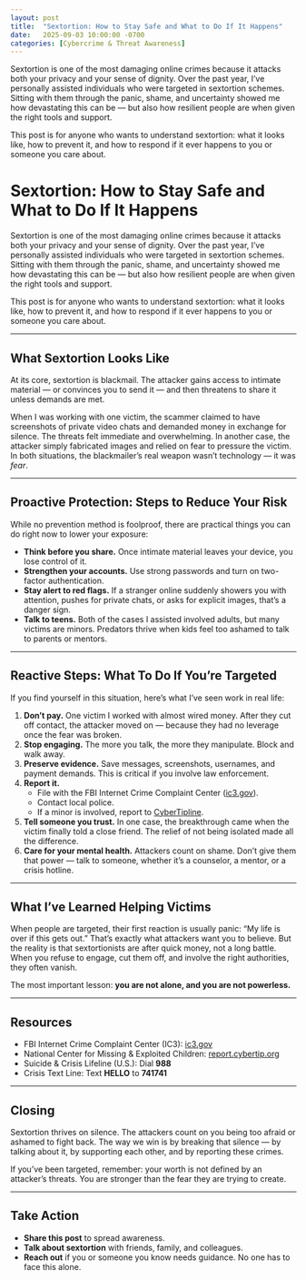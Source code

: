 ```yaml
---
layout: post
title:  "Sextortion: How to Stay Safe and What to Do If It Happens"
date:   2025-09-03 10:00:00 -0700
categories: [Cybercrime & Threat Awareness]
---
```

Sextortion is one of the most damaging online crimes because it attacks both your privacy and your sense of dignity. Over the past year, I’ve personally assisted individuals who were targeted in sextortion schemes. Sitting with them through the panic, shame, and uncertainty showed me how devastating this can be — but also how resilient people are when given the right tools and support.  

This post is for anyone who wants to understand sextortion: what it looks like, how to prevent it, and how to respond if it ever happens to you or someone you care about. 
# Sextortion: How to Stay Safe and What to Do If It Happens  

Sextortion is one of the most damaging online crimes because it attacks both your privacy and your sense of dignity. Over the past year, I’ve personally assisted individuals who were targeted in sextortion schemes. Sitting with them through the panic, shame, and uncertainty showed me how devastating this can be — but also how resilient people are when given the right tools and support.  

This post is for anyone who wants to understand sextortion: what it looks like, how to prevent it, and how to respond if it ever happens to you or someone you care about.  

---

## What Sextortion Looks Like  

At its core, sextortion is blackmail. The attacker gains access to intimate material — or convinces you to send it — and then threatens to share it unless demands are met.  

When I was working with one victim, the scammer claimed to have screenshots of private video chats and demanded money in exchange for silence. The threats felt immediate and overwhelming. In another case, the attacker simply fabricated images and relied on fear to pressure the victim. In both situations, the blackmailer’s real weapon wasn’t technology — it was *fear*.  

---

## Proactive Protection: Steps to Reduce Your Risk  

While no prevention method is foolproof, there are practical things you can do right now to lower your exposure:  

- **Think before you share.** Once intimate material leaves your device, you lose control of it.  
- **Strengthen your accounts.** Use strong passwords and turn on two-factor authentication.  
- **Stay alert to red flags.** If a stranger online suddenly showers you with attention, pushes for private chats, or asks for explicit images, that’s a danger sign.  
- **Talk to teens.** Both of the cases I assisted involved adults, but many victims are minors. Predators thrive when kids feel too ashamed to talk to parents or mentors.  

---

## Reactive Steps: What To Do If You’re Targeted  

If you find yourself in this situation, here’s what I’ve seen work in real life:  

1. **Don’t pay.** One victim I worked with almost wired money. After they cut off contact, the attacker moved on — because they had no leverage once the fear was broken.  
2. **Stop engaging.** The more you talk, the more they manipulate. Block and walk away.  
3. **Preserve evidence.** Save messages, screenshots, usernames, and payment demands. This is critical if you involve law enforcement.  
4. **Report it.**  
   - File with the FBI Internet Crime Complaint Center ([ic3.gov](https://www.ic3.gov)).  
   - Contact local police.  
   - If a minor is involved, report to [CyberTipline](https://report.cybertip.org).  
5. **Tell someone you trust.** In one case, the breakthrough came when the victim finally told a close friend. The relief of not being isolated made all the difference.  
6. **Care for your mental health.** Attackers count on shame. Don’t give them that power — talk to someone, whether it’s a counselor, a mentor, or a crisis hotline.  

---

## What I’ve Learned Helping Victims  

When people are targeted, their first reaction is usually panic: “My life is over if this gets out.” That’s exactly what attackers want you to believe. But the reality is that sextortionists are after quick money, not a long battle. When you refuse to engage, cut them off, and involve the right authorities, they often vanish.  

The most important lesson: **you are not alone, and you are not powerless.**  

---

## Resources  

- FBI Internet Crime Complaint Center (IC3): [ic3.gov](https://www.ic3.gov)  
- National Center for Missing & Exploited Children: [report.cybertip.org](https://report.cybertip.org)  
- Suicide & Crisis Lifeline (U.S.): Dial **988**  
- Crisis Text Line: Text **HELLO** to **741741**  

---

## Closing  

Sextortion thrives on silence. The attackers count on you being too afraid or ashamed to fight back. The way we win is by breaking that silence — by talking about it, by supporting each other, and by reporting these crimes.  

If you’ve been targeted, remember: your worth is not defined by an attacker’s threats. You are stronger than the fear they are trying to create.  

---

## Take Action  

- **Share this post** to spread awareness.  
- **Talk about sextortion** with friends, family, and colleagues.  
- **Reach out** if you or someone you know needs guidance. No one has to face this alone.  
